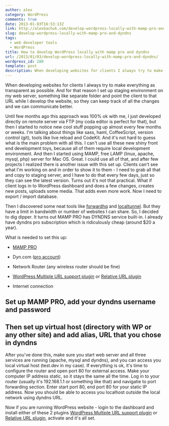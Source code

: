 ```yaml
---
author: alex
category: WordPress
comments: true
date: 2013-01-03T16:53:13Z
link: http://alexbachuk.com/develop-wordpress-locally-with-mamp-pro-and-dyndns/
slug: develop-wordpress-locally-with-mamp-pro-and-dyndns
tags:
  - web developer tools
  - WordPress
title: How to develop WordPress locally with mamp pro and dyndns
url: /2013/01/03/develop-wordpress-locally-with-mamp-pro-and-dyndns/
wordpress_id: 280
template: post
description: When developing websites for clients I always try to make everything as transparent as possible. And for that reason I set up staging environment on my web server, something like separate folder and point the client to that URL while I develop the website, so they can keep track of all the changes and we can communicate better.
---
```


When developing websites for clients I always try to make everything as transparent as possible. And for that reason I set up staging environment on my web server, something like separate folder and point the client to that URL while I develop the website, so they can keep track of all the changes and we can communicate better.

Until few months ago this approach was 100% ok with me, I just developed directly on remote server via FTP (my coda editor is perfect for that), but then I started to notice new cool stuff popping up almost every few months or weeks. I'm talking about things like sass, haml, CoffeeScript, version control (git), tools like live reload and CodeKit. And it's not hard to guess what is the main problem with all this. I can't use all these new shiny front end development toys, because all of them require local development environment. And then I started using MAMP, free LAMP (linux, apache, mysql, php) server for Mac OS. Great. I could use all of that, and after few projects I realized there is another issue with this set up. Clients can't see what I'm working on and in order to show it to them - I need to grab all that and copy to staging server, and I have to do that every few days, just so they can see the latest version. Turns out it's not that practical. What if client logs in to WordPress dashboard and does a few changes, creates new posts, uploads some media. That adds even more work. Now I need to export / import database.

Then I discovered some neat tools like [forwardhq](https://forwardhq.com/) and [localtunnel](http://progrium.com/localtunnel/). But they have a limit in bandwidth or number of websites I can share. So, I decided to dig dipper. It turns out MAMP PRO has DYNDNS service built-in. I already have dyndns pro subscription which is ridiculously cheap (around \$20 a year).

What is needed to set this up:

- [MAMP PRO](http://www.shareit.com/programs.html?productid=300169372#)

* Dyn.com ([pro account](http://dyn.com/dns/dyndns-pro/))

- Network Router (any wireless router should be fine)

* [WordPress Multiple URL support plugin](https://github.com/abachuk/WordPress-multiple-URL-support) or [Relative URL plugin](http://wordpress.org/extend/plugins/relative-url/)

- Internet connection

## Set up MAMP PRO, add your dyndns username and password

<!-- ![mamppro-add-dns](http://alexbachuk.com/wp-content/uploads/2013/01/mamppro-add-dns.jpg) -->

## Then set up virtual host (directory with WP or any other site) and add alias, URL that you chose in dyndns

<!-- ![mamppro-alias](http://alexbachuk.com/wp-content/uploads/2013/01/mamppro-alias.jpg) -->

After you've done this, make sure you start web server and all three services are running (apache, mysql and dyndns), and you can access you local virtual host (test.dev in my case). If everything is ok, it's time to configure the router and open port 80 for external access. Make your computer IP address static, so it stays the same all the time. Log in to your router (usually it's 192.168.1.1 or something like that) and navigatie to port forwarding section. Enter start port 80, end port 80 for your static IP address. Now you should be able to access you localhost outside the local network using dyndns URL.

<!-- ![netgear-port-configs](http://alexbachuk.com/wp-content/uploads/2013/01/netgear-port-configs.jpg) -->

Now if you are running WordPress website - login to the dashboard and install either of these 2 plugins [WordPress Multiple URL support plugin](https://github.com/abachuk/WordPress-multiple-URL-support) or [Relative URL plugin](http://wordpress.org/extend/plugins/relative-url/), activate and it's all set.

<!-- ![virtual_host](http://alexbachuk.com/wp-content/uploads/2013/01/virtual_host.jpg) -->
